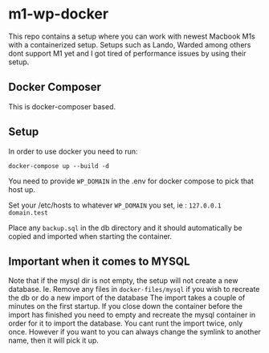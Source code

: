 # m1-wp-docker
This repo contains a setup where you can work with newest Macbook M1s with a containerized setup. Setups such as Lando, Warded among others dont support M1 yet and I got tired of performance issues by using their setup.

## Docker Composer
This is docker-composer based.

## Setup
In order to use docker you need to run:

`docker-compose up --build -d`

You need to provide `WP_DOMAIN` in the .env for docker compose to pick that host up.

Set your /etc/hosts to whatever `WP_DOMAIN` you set, ie : `127.0.0.1 domain.test`

Place any `backup.sql` in the db directory and it should automatically be copied and imported when starting the container.

## Important when it comes to MYSQL
Note that if the mysql dir is not empty, the setup will not create a new database. Ie. Remove any files in `docker-files/mysql` if you wish to recreate the db or do a new import of the database
The import takes a couple of minutes on the first startup. If you close down the container before the import has finished you need to empty and recreate the mysql container in order for it to import the database.
You cant runt the import twice, only once. However if you want to you can always change the symlink to another name, then it will pick it up.
